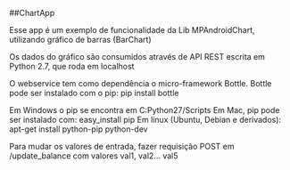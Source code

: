 ##ChartApp

Esse app é um exemplo de funcionalidade da Lib MPAndroidChart, utilizando gráfico
de barras (BarChart)

Os dados do gráfico são consumidos através de API REST escrita em Python 2.7, que roda em localhost

O webservice tem como dependência o micro-framework Bottle.
Bottle pode ser instalado com o pip: pip install bottle

Em Windows o pip se encontra em C:Python27/Scripts
Em Mac, pip pode ser instalado com: easy_install pip
Em linux (Ubuntu, Debian e derivados): apt-get install python-pip python-dev

Para mudar os valores de entrada, fazer requisição POST em /update_balance com valores val1, val2... val5
